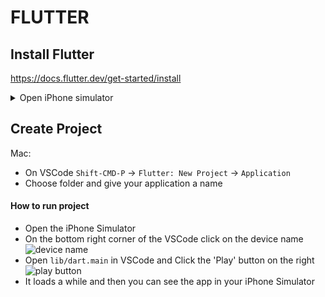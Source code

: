# FLUTTER

## Install Flutter

https://docs.flutter.dev/get-started/install

<details>
	<summary>Open iPhone simulator</summary>
	`open -a Simulator`
</details>

## Create Project

Mac:

- On VSCode `Shift-CMD-P` -> `Flutter: New Project` -> `Application`
- Choose folder and give your application a name

#### How to run project
- Open the iPhone Simulator
- On the bottom right corner of the VSCode click on the device name <img src='https://github.com/user-attachments/assets/813e6934-dc63-4db3-86df-f280045a5b94' alt='device name' />
- Open `lib/dart.main` in VSCode and Click the 'Play' button on the right <img src='https://github.com/user-attachments/assets/7e1a71a7-ac94-4d07-9997-669b0d7308a8' alt='play button' />
- It loads a while and then you can see the app in your iPhone Simulator
  
